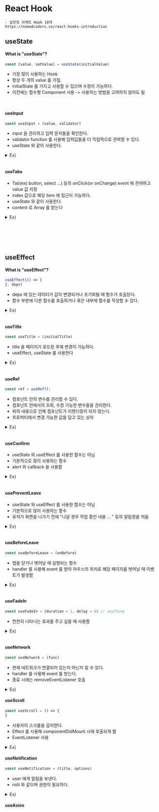 # React Hook

    - 실전형 리액트 Hook 10개
    https://nomadcoders.co/react-hooks-introduction

## useState

#### What is "useState"?

```javascript
const [value, setValue] = useState(initialValue)
```

* 가장 많이 사용하는 Hook
* 항상 두 개의 value 를 가짐.
* initialState 를 가지고 사용할 수 있으며 수정이 가능하다.
* 이전에는 함수형 Component 사용 -> 사용하는 방법을 고려하지 않아도 됨

<br />

#### useInput

```javascript
const useInput = (value, validator)
```

* input 을 관리하고 입력 문자들을 확인한다.
* validator function 를 사용해 입력값들을 더 직접적으로 관여할 수 있다.
* useState 와 같이 사용한다.

<details><summary>Ex)</summary>

```javascript
    // useInput
function useInputClass() {
    const useInput = (initialValue, validator) => {
        const [value, setValue] = useState(initialValue);
        const onChange = (event) => {
            const {
                target: {value}
            } = event;

            let willUpdate = true;
            if (typeof validator === "function") {
                willUpdate = validator(value);
            }
            if (willUpdate) {
                setValue(value);
            }
        };
        return {value, onChange};
    };

    // 호출 시
    export default function App() {
        const maxLen = (value) => !value.includes("@");     // validator
        const name = useInput("Mr.", maxLen);
        return (
            <div className="App">
                <h1>Hello</h1>

                // ...name 을 사용해 onChangeListener 와 value 값 지정
                <input placeholder="Name" {...name} />
            </div>
        );
    }
}
```
</details>

<br />

#### useTabs

* Tab(ex) button, select ...) 등의 onClick(or onChange) event 에 관여하고 value 값 지정
* index 값으로 해당 item 에 접근이 가능하다.
* useState 와 같이 사용한다.
* content 로 Array 를 받는다

<details><summary>Ex)</summary>

```javascript
// useTabs
const content = [
    {
        tab: "Section 1",
        content: "I'm the content of the Section 1"
    },
    {
        tab: "Section 2",
        content: "I'm the content of the Section 2"
    }
];

const useTabs = (initialTab, allTabs) => {
    const [currentIndex, setIndex] = useState(initialTab);

    if (!allTabs || !Array.isArray(allTabs)) {        <!-- array 가 아닐 경우에는 return -> 코드에도 나타남 -->
        return;
    }

    return ({
        currentItem: allTabs[currentIndex],
        changeItem: setIndex
    });
};

// 사용 시 
export default function App() {
    const {currentItem, changeItem} = useTabs(0, content);

    return (
        <div className="App">
            {content.map((section, index) => (      <!-- 호출 부분 -->
                <button onClick={() => changeItem(index)}>{section.tab}</button>
            ))}
            <div>{currentItem.content}</div>
        </div>
    );
}
```
</details>

<br /><br />
<br /><br />

## useEffect

#### What is "useEffect"?

```javascript
useEffect(() => {
}, deps)
```

* deps 에 있는 데이터가 값이 변경되거나 초기화될 때 함수가 호출된다.
* 함수 부분에 다른 함수를 호출하거나 혹은 내부에 함수를 작성할 수 있다.

<details><summary>Ex)</summary>

```javascript
export default function App() {
    const [value, setValue] = useState(0);

    const countChange = () => console.log("data is changed");     // 데이터가 변경될 때마다 로그가 출력된다.
    useEffect(countChange, [value]);

    return (
        <div className="App">
            <button onClick={() => setValue(value + 1)}>{value}</button>
            // 클릭될 때마다 value 값 변경
        </div>
    );
}
```
</details>

<br />

#### useTitle

```javascript
const useTitle = (initialTitle)
```

* title 을 페이지가 로드된 후에 변경이 가능하다.
* useEffect, useState 를 사용한다

<details><summary>Ex)</summary>

```javascript
    const useTitle = (initialTitle) => {
    const [title, setTitle] = useState(initialTitle);

    const updateTitle = () => {   // title 변경
        const htmlTitle = document.querySelector("title");
        htmlTitle.innerText = title;
    };

    useEffect(updateTitle, [title]);
    return setTitle;  // setTitle 함수를 반환해 변수 자체가 함수가 되도록 함
};

export default function App() {
    const titleUpdater = useTitle("Loading...");
    setTimeout(() => titleUpdater("Home"), 5000);     // 5 초 후에 변경됨

    return <div className="App">
        <h1>Hi</h1>
    </div>;
}
```
</details>

<br />

#### useRef

```javascript
const ref = useRef();
```

* 컴포넌트 안의 변수를 관리할 수 있다.
* 컴포넌트 안에서의 조회, 수정 가능한 변수들을 관리한다.
* 위의 내용으로 인해 컴포넌트가 리렌더링이 되지 않는다.
* 프로퍼티에서 변경 가능한 값을 담고 있는 상자

<details><summary>Ex)</summary>

```javascript
    export default InputSample = () => {
    const [inputs, setInputs] = useState({
        name: '',
        nickname: '',
    });

    const nameInput = useRef();       // reference

    const {name, nickname} = inputs;
    const onChange = e => {
        const {value, name} = e.target;

        setInputs({
            ...inputs,
            [name]: value,
        });
    };

    const onReset = () => {
        setInputs({
            name: '',
            nickname: '',
        });

        nameInput.current.focus();
    };

    return (
        <div>
            <input name="name" placeholder="이름" onChange={onChange} value={name} ref={nameInput}/>
            <input name="nickname" placeholder="닉네임" onChange={onChange} value={nickname}/>
            <button onClick={onReset}>초기화</button>
            <div>
                <b>값:</b>
                {name} ({nickname})
            </div>
        </div>
    );
}
```
</details>

<br/>

#### useConfirm

* useState 와 useEffect 를 사용한 함수는 아님
* 기본적으로 많이 사용하는 함수
* alert 와 callback 을 사용함

<details><summary>Ex)</summary>

```javascript
const useConfirm = (message = "", successCallback, failureCallback) => {
    if (!successCallback && typeof successCallback !== "function") return;
    if (!failureCallback && typeof failureCallback !== "function") return;

    const confirmAction = () => {
        if (window.confirm(message)) {      // 확인
            successCallback();
        } else {        // 취소
            failureCallback();
        }
    };
    return confirmAction;
};

// 사용법
const deleteWorld = () => console.log("Deleting the world...");
const abort = () => console.log("Aborted");
const confirmDelete = useConfirm("Are you sure?", deleteWorld, abort);
```
</details>

<br />

#### usePreventLeave

* useState 와 useEffect 를 사용한 함수는 아님
* 기본적으로 많이 사용하는 함수
* 유저가 화면을 나가기 전에 "나갈 경우 작업 중인 내용 ... " 등의 알림창을 띄움

<details><summary>Ex)</summary>

```javascript
const usePreventLeave = () => {
    const listener = (event) => {
        event.preventDefault();
        event.returnValue = "";     // 해당 문구를 꼭 작성해 줘야 함
    };

    const enablePrevent = () => window.addEventListener("beforeunload", listener);
    const disablePrevent = () =>
        window.removeEventListener("beforeunload", listener);

    return {
        enablePrevent,
        disablePrevent
    };
};

// 사용법
export default function App() {
    const {enablePrevent, disablePrevent} = usePreventLeave();
    return (
        <div className="App">
            <button onClick={enablePrevent}>Project</button>
            <button onClick={disablePrevent}>unprotect</button>
        </div>
    );
}
```
</details>

<br />

#### useBeforeLeave

```javascript
const useBeforeLeave = (onBefore)
```

* 탭을 닫거나 벗어날 때 실행되는 함수
* handler 를 사용해 event 를 받아 마우스의 위치로 해당 페이지를 벗어날 때 이벤트가 발생함

<details><summary>Ex)</summary>

```javascript
const useBeforeLeave = (onBefore) => {
    if (typeof onBefore !== "function") return;

    const handler = (event) => {      // handler event
        const {clientY} = event;
        if (clientY <= 0) {
            onBefore();
        }
    };

    useEffect(() => {     // 선언 후 첫 로드 시에 mouseleave 이벤트 등록
        document.addEventListener("mouseleave", handler);
        return () => document.removeEventListener("mouseleave", handler);
    }, []);
};

// 사용법
const begForLife = () => console.log("Pls dont leave");
useBeforeLeave(begForLife);
```
</details>

<br/>

#### useFadeIn

```javascript
const useFadeIn = (duration = 1, delay = 0) // anything
```

* 천천히 나타나는 효과를 주고 싶을 때 사용함

<details><summary>Ex)</summary>

```javascript
const useFadeIn = (duration = 1, delay = 0) => {
    if (typeof duration !== "number") return;     // number type 으로 받음
    if (typeof delay !== "number") return;

    const element = useRef();     // style 을 넘기기 위해 useRef

    useEffect(() => {     // componentDidMount 시에 작동하기 위함 
        if (element.current) {
            const {current} = element;
            current.style.transition = `opacity ${duration}s ease-in-out ${delay}s`;      // fadein Anim
            current.style.opacity = 1;
        }
    }, []);

    return {ref: element, style: {opacity: 0}};
};

export default function App() {
    const fadeInH1 = useFadeIn(1, 2);
    const fadeInP = useFadeIn(2, 8);
    return (
        <div className="App">
            <h1 {...fadeInH1}>Hello</h1>
            <p {...fadeInP}>lorem ipsum lalalalal</p>
        </div>
    );
}
```
</details>

<br/>

#### useNetwork

```javascript
const useNetwork = (func)
```

* 현재 네트워크가 연결되어 있는지 아닌지 알 수 있다.
* handler 를 사용해 event 를 받는다.
* 종료 시에는 removeEventListener 호출

<details><summary>Ex)</summary>

```javascript
const useNetwork = (onChange) => {
    const [status, setStatus] = useState(navigator.onLine);

    const handleChange = () => {        // 변경 event
        if (typeof onChange === "function") onChange(navigator.online);

        setStatus(navigator.online);
    };

    useEffect(() => {
        window.addEventListener("online", handleChange);
        window.addEventListener("offline", handleChange);

        () => {
            window.removeEventListener("online", handleChange);
            window.removeEventListener("offline", handleChange);
        };
    }, []);

    return status;
};

// 사용법
const handleNetworkChange = (online) => {
    console.log(online ? "We just went online" : "We are offline");     // event 등록
};
const online = useNetwork(handleNetworkChange);
```
</details>

#### useScroll

```javascript
const useScroll = () => {
}
```

* 사용자의 스크롤을 감지한다.
* Effect 를 사용해 componentDidMount 시에 호출되게 함
* EventListener 사용

<details><summary>Ex)</summary>

```javascript
const useScroll = () => {
    const [state, setState] = useState({
        x: 0,
        y: 0
    });

    const onScroll = (event) => {
        setState({
            y: window.scrollY,        // y, x 값 설정
            x: window.scrollX
        });
    };

    useEffect(() => {
        window.addEventListener("scroll", onScroll);
        return () => window.removeEventListener("scroll", onScroll);
    });
    return state;
};

// 사용법
export default function App() {
    const {y} = useScroll();
    return (
        <div className="App" style={{height: "1000vh"}}>
            <h1 style={{position: "fixed", color: y > 500 ? "red" : "blue"}}>Hi</h1>
        </div>
    );
}
```
</details>

#### useNotification

```javascript
const useNotification = (title, options)
``` 

* user 에게 알림을 보낸다.
* noti 와 같으며 권한이 필요하다.

<details><summary>Ex)</summary>

```javascript
const useNotification = (title, options) => {
    if (!("Notification" in window)) return;

    const fireNotif = () => {
        if (Notification.permission !== "granted") {
            Notification.requestPermission().then((permission) => {       // 권한 요청
                if (permission === "granted") {     // 허용
                    new Notification(title, options);
                } else {
                    return;
                }
            });
        } else {
            new Notification(title, options);
        }
        return fireNotif;
    };
};

// 사용법
export default function App() {
    const triggerNoti = useNotification("Hello Hani", {
        body: "Im hani!"
    });

    return (
        <div className="App">
            <button onClick={triggerNoti}>Hi</button>
        </div>
    );
}
```
</details>

#### useAxios

